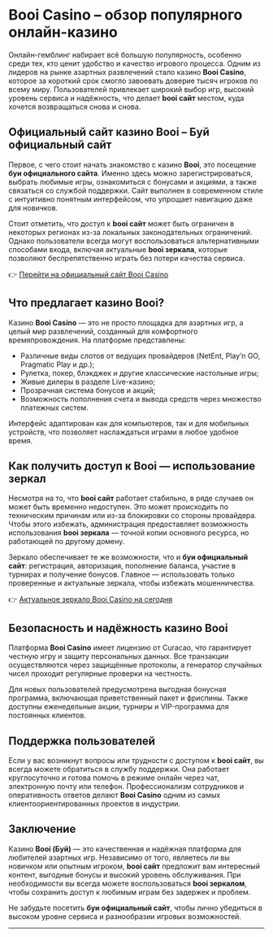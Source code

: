 # Booi Casino – обзор популярного онлайн-казино

Онлайн-гемблинг набирает всё большую популярность, особенно среди тех, кто ценит удобство и качество игрового процесса. Одним из лидеров на рынке азартных развлечений стало казино **Booi Casino**, которое за короткий срок смогло завоевать доверие тысяч игроков по всему миру. Пользователей привлекает широкий выбор игр, высокий уровень сервиса и надёжность, что делает **booi сайт** местом, куда хочется возвращаться снова и снова.

## Официальный сайт казино Booi – Буй официальный сайт

Первое, с чего стоит начать знакомство с казино **Booi**, это посещение **буи официального сайта**. Именно здесь можно зарегистрироваться, выбрать любимые игры, ознакомиться с бонусами и акциями, а также связаться со службой поддержки. Сайт выполнен в современном стиле с интуитивно понятным интерфейсом, что упрощает навигацию даже для новичков.

Стоит отметить, что доступ к **booi сайт** может быть ограничен в некоторых регионах из-за локальных законодательных ограничений. Однако пользователи всегда могут воспользоваться альтернативными способами входа, включая актуальные **booi зеркала**, которые позволяют беспрепятственно играть без потери качества сервиса.

👉 [Перейти на официальный сайт Booi Casino](https://bit.ly/43yNBbY)

## Что предлагает казино Booi?

Казино **Booi Casino** — это не просто площадка для азартных игр, а целый мир развлечений, созданный для комфортного времяпровождения. На платформе представлены:

- Различные виды слотов от ведущих провайдеров (NetEnt, Play’n GO, Pragmatic Play и др.);
- Рулетка, покер, блэкджек и другие классические настольные игры;
- Живые дилеры в разделе Live-казино;
- Прозрачная система бонусов и акций;
- Возможность пополнения счета и вывода средств через множество платежных систем.

Интерфейс адаптирован как для компьютеров, так и для мобильных устройств, что позволяет наслаждаться играми в любое удобное время.

## Как получить доступ к Booi — использование зеркал

Несмотря на то, что **booi сайт** работает стабильно, в ряде случаев он может быть временно недоступен. Это может происходить по техническим причинам или из-за блокировки со стороны провайдера. Чтобы этого избежать, администрация предоставляет возможность использования **booi зеркала** — точной копии основного ресурса, но работающей по другому домену.

Зеркало обеспечивает те же возможности, что и **буи официальный сайт**: регистрация, авторизация, пополнение баланса, участие в турнирах и получение бонусов. Главное — использовать только проверенные и актуальные зеркала, чтобы избежать мошенничества.

👉 [Актуальное зеркало Booi Casino на сегодня](https://bit.ly/43yNBbY)

## Безопасность и надёжность казино Booi

Платформа **Booi Casino** имеет лицензию от Curacao, что гарантирует честную игру и защиту персональных данных. Все транзакции осуществляются через защищённые протоколы, а генератор случайных чисел проходит регулярные проверки на честность.

Для новых пользователей предусмотрена выгодная бонусная программа, включающая приветственный пакет и фриспины. Также доступны еженедельные акции, турниры и VIP-программа для постоянных клиентов.

## Поддержка пользователей

Если у вас возникнут вопросы или трудности с доступом к **booi сайт**, вы всегда можете обратиться в службу поддержки. Она работает круглосуточно и готова помочь в режиме онлайн через чат, электронную почту или телефон. Профессионализм сотрудников и оперативность ответов делают **Booi Casino** одним из самых клиентоориентированных проектов в индустрии.

## Заключение

Казино **Booi (Буй)** — это качественная и надёжная платформа для любителей азартных игр. Независимо от того, являетесь ли вы новичком или опытным игроком, **booi сайт** предложит вам интересный контент, выгодные бонусы и высокий уровень обслуживания. При необходимости вы всегда можете воспользоваться **booi зеркалом**, чтобы сохранить доступ к любимым играм без задержек и проблем.

Не забудьте посетить **буи официальный сайт**, чтобы лично убедиться в высоком уровне сервиса и разнообразии игровых возможностей.

---
